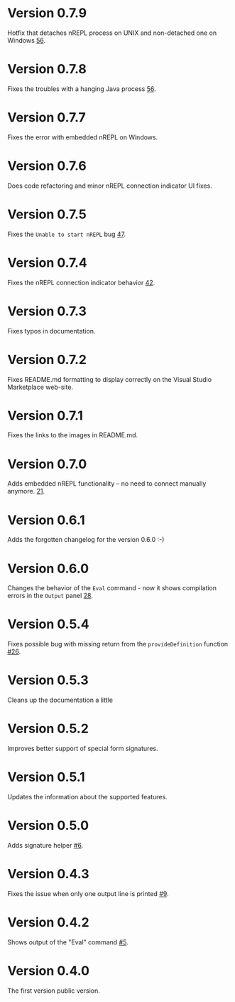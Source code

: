 # Version 0.7.9

Hotfix that detaches nREPL process on UNIX and non-detached one on Windows [56](https://github.com/avli/clojureVSCode/issues/56).

# Version 0.7.8

Fixes the troubles with a hanging Java process [56](https://github.com/avli/clojureVSCode/issues/56).

# Version 0.7.7

Fixes the error with embedded nREPL on Windows.

# Version 0.7.6

Does code refactoring and minor nREPL connection indicator UI fixes.

# Version 0.7.5

Fixes the `Unable to start nREPL` bug [47](https://github.com/avli/clojureVSCode/issues/47).

# Version 0.7.4

Fixes the nREPL connection indicator behavior [42](https://github.com/avli/clojureVSCode/issues/42).

# Version 0.7.3

Fixes typos in documentation.

# Version 0.7.2

Fixes README.md formatting to display correctly on the Visual Studio Marketplace web-site.

# Version 0.7.1

Fixes the links to the images in README.md.

# Version 0.7.0

Adds embedded nREPL functionality – no need to connect manually anymore.
[21](https://github.com/avli/clojureVSCode/issues/21).

# Version 0.6.1

Adds the forgotten changelog for the version 0.6.0 :-)

# Version 0.6.0

Changes the behavior of the `Eval` command - now it shows compilation errors in the `Output` panel [28](https://github.com/avli/clojureVSCode/issues/28).

# Version 0.5.4

Fixes possible bug with missing return from the `provideDefinition` function [#26](https://github.com/avli/clojureVSCode/issues/26).

# Version 0.5.3

Cleans up the documentation a little

# Version 0.5.2

Improves better support of special form signatures.

# Version 0.5.1

Updates the information about the supported features.

# Version 0.5.0

Adds signature helper [#6](https://github.com/avli/clojureVSCode/issues/8).

# Version 0.4.3

Fixes the issue when only one output line is printed [#9](https://github.com/avli/clojureVSCode/issues/9).

# Version 0.4.2

Shows output of the "Eval" command [#5](https://github.com/avli/clojureVSCode/issues/5).

# Version 0.4.0

The first version public version.
